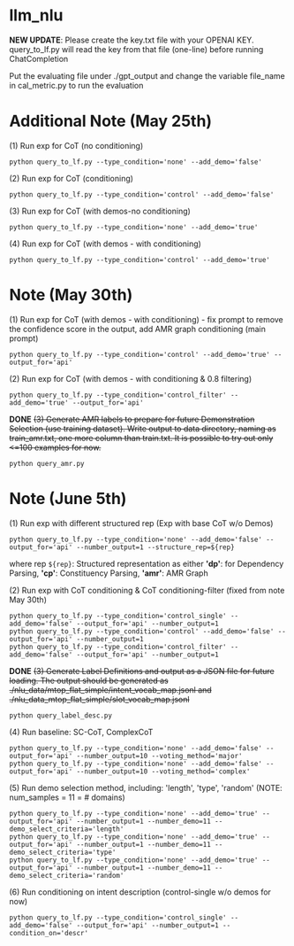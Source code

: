 # llm_nlu

**NEW UPDATE**: Please create the key.txt file with your OPENAI KEY. query_to_lf.py will read the key from that file (one-line) before running ChatCompletion

Put the evaluating file under ./gpt_output and change the variable file_name in cal_metric.py to run the evaluation

# Additional Note (May 25th)
(1) Run exp for CoT (no conditioning)
```
python query_to_lf.py --type_condition='none' --add_demo='false'
```

(2) Run exp for CoT (conditioning)
```
python query_to_lf.py --type_condition='control' --add_demo='false'
```

(3) Run exp for CoT (with demos-no conditioning)
```
python query_to_lf.py --type_condition='none' --add_demo='true'
```

(4) Run exp for CoT (with demos - with conditioning)
```
python query_to_lf.py --type_condition='control' --add_demo='true'
```

# Note (May 30th)
(1) Run exp for CoT (with demos - with conditioning) - fix prompt to remove the confidence score in the output, add AMR graph conditioning (main prompt)
```
python query_to_lf.py --type_condition='control' --add_demo='true' --output_for='api'
```

(2) Run exp for CoT (with demos - with conditioning & 0.8 filtering)
```
python query_to_lf.py --type_condition='control_filter' --add_demo='true' --output_for='api'
```

**DONE** ~~(3) Generate AMR labels to prepare for future Demonstration Selection (use training dataset). Write output to data directory, naming as train_amr.txt, one more column than train.txt. It is possible to try out only <=100 examples for now.~~
```
python query_amr.py
```

# Note (June 5th)

(1) Run exp with different structured rep  (Exp with base CoT w/o Demos)
```
python query_to_lf.py --type_condition='none' --add_demo='false' --output_for='api' --number_output=1 --structure_rep=${rep}
```

where rep ```${rep}```: Structured representation as either **'dp'**: for Dependency Parsing, **'cp'**: Constituency Parsing, **'amr'**: AMR Graph


(2) Run exp with CoT conditioning & CoT conditioning-filter (fixed from note May 30th) 
```
python query_to_lf.py --type_condition='control_single' --add_demo='false' --output_for='api' --number_output=1
python query_to_lf.py --type_condition='control' --add_demo='false' --output_for='api' --number_output=1
python query_to_lf.py --type_condition='control_filter' --add_demo='false' --output_for='api' --number_output=1
```

**DONE** ~~(3) Generate Label Definitions and output as a JSON file for future loading. The output should be generated as ./nlu_data/mtop_flat_simple/intent_vocab_map.jsonl and ./nlu_data_mtop_flat_simple/slot_vocab_map.jsonl~~
```
python query_label_desc.py
```

(4) Run baseline: SC-CoT, ComplexCoT
```
python query_to_lf.py --type_condition='none' --add_demo='false' --output_for='api' --number_output=10 --voting_method='major'
python query_to_lf.py --type_condition='none' --add_demo='false' --output_for='api' --number_output=10 --voting_method='complex'
```

(5) Run demo selection method, including: 'length', 'type', 'random' (NOTE: num_samples = 11 = # domains)
```
python query_to_lf.py --type_condition='none' --add_demo='true' --output_for='api' --number_output=1 --number_demo=11 --demo_select_criteria='length'
python query_to_lf.py --type_condition='none' --add_demo='true' --output_for='api' --number_output=1 --number_demo=11 --demo_select_criteria='type'
python query_to_lf.py --type_condition='none' --add_demo='true' --output_for='api' --number_output=1 --number_demo=11 --demo_select_criteria='random'
```


(6) Run conditioning on intent description (control-single w/o demos for now)

```
python query_to_lf.py --type_condition='control_single' --add_demo='false' --output_for='api' --number_output=1 --condition_on='descr'
```


